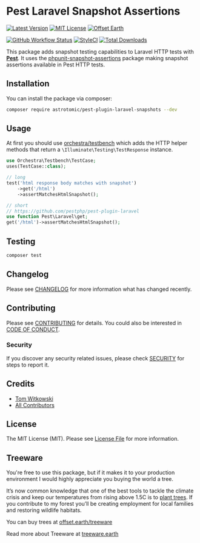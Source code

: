 # Pest Laravel Snapshot Assertions

[![Latest Version](http://img.shields.io/packagist/v/astrotomic/pest-plugin-laravel-snapshots.svg?label=Release&style=for-the-badge)](https://packagist.org/packages/astrotomic/pest-plugin-laravel-snapshots)
[![MIT License](https://img.shields.io/github/license/Astrotomic/pest-plugin-laravel-snapshots.svg?label=License&color=blue&style=for-the-badge)](https://github.com/Astrotomic/pest-plugin-laravel-snapshots/blob/master/LICENSE)
[![Offset Earth](https://img.shields.io/badge/Treeware-%F0%9F%8C%B3-green?style=for-the-badge)](https://plant.treeware.earth/Astrotomic/pest-plugin-laravel-snapshots)

[![GitHub Workflow Status](https://img.shields.io/github/workflow/status/Astrotomic/pest-plugin-laravel-snapshots/run-tests?style=flat-square&logoColor=white&logo=github&label=Tests)](https://github.com/Astrotomic/pest-plugin-laravel-snapshots/actions?query=workflow%3Arun-tests)
[![StyleCI](https://styleci.io/repos/274524196/shield)](https://styleci.io/repos/274524196)
[![Total Downloads](https://img.shields.io/packagist/dt/astrotomic/pest-plugin-laravel-snapshots.svg?label=Downloads&style=flat-square)](https://packagist.org/packages/astrotomic/pest-plugin-laravel-snapshots)

This package adds snapshot testing capabilities to Laravel HTTP tests with **[Pest](https://pestphp.com)**.
It uses the [phpunit-snapshot-assertions](https://github.com/spatie/phpunit-snapshot-assertions) package making
snapshot assertions available in Pest HTTP tests.

## Installation

You can install the package via composer:

```bash
composer require astrotomic/pest-plugin-laravel-snapshots --dev
```

## Usage

At first you should use [orchestra/testbench](https://github.com/orchestral/testbench) which adds the HTTP helper methods that return a `\Illuminate\Testing\TestResponse` instance.

```php
use Orchestra\Testbench\TestCase;
uses(TestCase::class);

// long
test('html response body matches with snapshot')
    ->get('/html')
    ->assertMatchesHtmlSnapshot();

// short
// https://github.com/pestphp/pest-plugin-laravel
use function Pest\Laravel\get;
get('/html')->assertMatchesHtmlSnapshot();
```

## Testing

```bash
composer test
```

## Changelog

Please see [CHANGELOG](CHANGELOG.md) for more information what has changed recently.

## Contributing

Please see [CONTRIBUTING](https://github.com/Astrotomic/.github/blob/master/CONTRIBUTING.md) for details. You could also be interested in [CODE OF CONDUCT](https://github.com/Astrotomic/.github/blob/master/CODE_OF_CONDUCT.md).

### Security

If you discover any security related issues, please check [SECURITY](https://github.com/Astrotomic/.github/blob/master/SECURITY.md) for steps to report it.

## Credits

-   [Tom Witkowski](https://github.com/Gummibeer)
-   [All Contributors](../../contributors)

## License

The MIT License (MIT). Please see [License File](LICENSE.md) for more information.

## Treeware

You're free to use this package, but if it makes it to your production environment I would highly appreciate you buying the world a tree.

It’s now common knowledge that one of the best tools to tackle the climate crisis and keep our temperatures from rising above 1.5C is to [plant trees](https://www.bbc.co.uk/news/science-environment-48870920). If you contribute to my forest you’ll be creating employment for local families and restoring wildlife habitats.

You can buy trees at [offset.earth/treeware](https://plant.treeware.earth/Astrotomic/pest-plugin-laravel-snapshots)

Read more about Treeware at [treeware.earth](https://treeware.earth)
